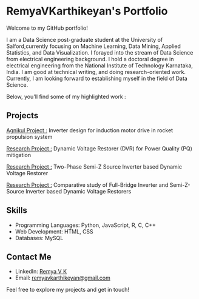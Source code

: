 # RemyaVKarthikeyan's Portfolio

Welcome to my GitHub portfolio! 


  I am a Data Science post-graduate student at the University of Salford,currently focusing on Machine Learning, Data Mining, Applied Statistics, and Data Visualization. I forayed into the stream of Data Science from  electrical engineering background. I hold a doctoral degree in electrical engineering from the National Institute of Technology Karnataka, India. I am good at technical writing, and doing research-oriented work. Currently, I am looking forward to establishing myself in the field of Data Science.

Below, you'll find some of my highlighted work :

## Projects
[Agnikul Project :](https://agnikul.in/#/)
Inverter design for induction motor drive in rocket propulsion system

[Research Project :](https://link.springer.com/article/10.1007/s13369-017-2841-3)
Dynamic Voltage Restorer (DVR) for Power Quality (PQ) mitigation

[Research Project :](https://ieeexplore.ieee.org/document/8707905)
Two-Phase Semi-Z Source Inverter based Dynamic Voltage Restorer

[Research Project :](https://ieeexplore.ieee.org/stamp/stamp.jsp?tp=&arnumber=8529017)
Comparative study of Full-Bridge Inverter and Semi-Z-Source Inverter based Dynamic Voltage Restorers

## Skills

- Programming Languages: Python, JavaScript, R, C, C++
- Web Development: HTML, CSS 
- Databases: MySQL

## Contact Me

- LinkedIn: [Remya V K](https://www.linkedin.com/in/remyavkarthikeyan/)
- Email: remyavkarthikeyan@gmail.com

Feel free to explore my projects and get in touch!

